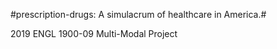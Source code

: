 #prescription-drugs: A simulacrum of healthcare in America.#

2019 ENGL 1900-09 Multi-Modal Project
